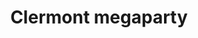 ---
title: "Clermont megaparty"
address: "15 rue de la rue"
postalCode : "75008"
city: "Clermont"
label: "Hotel de Ville Clermont 7ème"
when: ""
description: "Best party"
photos: ""
important: false
association: "clermont-organisation"
---
